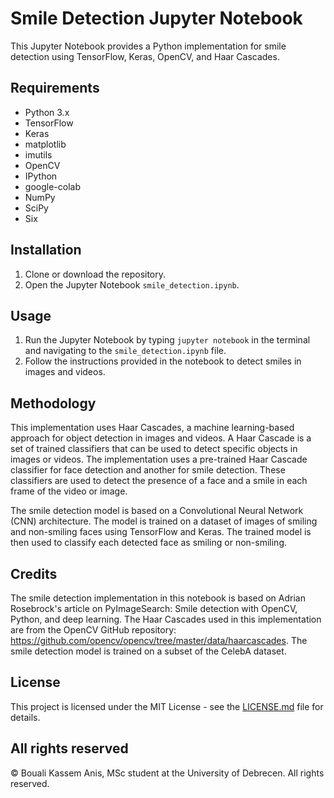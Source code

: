 # Smile Detection Jupyter Notebook

This Jupyter Notebook provides a Python implementation for smile detection using TensorFlow, Keras, OpenCV, and Haar Cascades.

## Requirements

* Python 3.x
* TensorFlow
* Keras
* matplotlib
* imutils
* OpenCV
* IPython
* google-colab
* NumPy
* SciPy
* Six

## Installation

1. Clone or download the repository.
3. Open the Jupyter Notebook `smile_detection.ipynb`.

## Usage

1. Run the Jupyter Notebook by typing `jupyter notebook` in the terminal and navigating to the `smile_detection.ipynb` file.
2. Follow the instructions provided in the notebook to detect smiles in images and videos.

## Methodology

This implementation uses Haar Cascades, a machine learning-based approach for object detection in images and videos. A Haar Cascade is a set of trained classifiers that can be used to detect specific objects in images or videos. The implementation uses a pre-trained Haar Cascade classifier for face detection and another for smile detection. These classifiers are used to detect the presence of a face and a smile in each frame of the video or image.

The smile detection model is based on a Convolutional Neural Network (CNN) architecture. The model is trained on a dataset of images of smiling and non-smiling faces using TensorFlow and Keras. The trained model is then used to classify each detected face as smiling or non-smiling.

## Credits

The smile detection implementation in this notebook is based on Adrian Rosebrock's article on PyImageSearch: Smile detection with OpenCV, Python, and deep learning. The Haar Cascades used in this implementation are from the OpenCV GitHub repository: https://github.com/opencv/opencv/tree/master/data/haarcascades. The smile detection model is trained on a subset of the CelebA dataset.

## License

This project is licensed under the MIT License - see the [LICENSE.md](LICENSE.md) file for details.

## All rights reserved

© Bouali Kassem Anis, MSc student at the University of Debrecen. All rights reserved.
